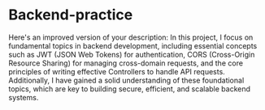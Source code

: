 # Backend-practice
  Here's an improved version of your description:  In this project, I focus on fundamental topics in backend development, including essential concepts such as JWT (JSON Web Tokens) for authentication, CORS (Cross-Origin Resource Sharing) for managing cross-domain requests, and the core principles of writing effective Controllers to handle API requests. Additionally, I have gained a solid understanding of these foundational topics, which are key to building secure, efficient, and scalable backend systems.
